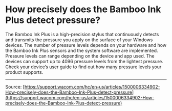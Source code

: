 # How precisely does the Bamboo Ink Plus detect pressure?

The Bamboo Ink Plus is a high-precision stylus that continuously detects and transmits the pressure you apply on the surface of your Windows devices. The number of pressure levels depends on your hardware and how the Bamboo Ink Plus sensors and the system software are implemented. Pressure levels can range depending on the device and app used. The devices can support up to 4096 pressure levels from the lightest pressure. Check your device’s user guide to find out how many pressure levels your product supports.

---
Source: [https://support.wacom.com/hc/en-us/articles/1500006334902-How-precisely-does-the-Bamboo-Ink-Plus-detect-pressure](https://support.wacom.com/hc/en-us/articles/1500006334902-How-precisely-does-the-Bamboo-Ink-Plus-detect-pressure)
